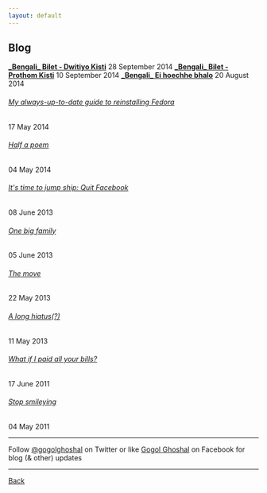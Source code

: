 ```yaml
---
layout: default
---
```


## Blog

[**\_Bengali\_ Bilet - Dwitiyo Kisti**](posts/2014-09-28-bilet-second.md)
28 September 2014
[**\_Bengali\_ Bilet - Prothom Kisti**](posts/2014-09-10-bilet-first.md)
10 September 2014
[**\_Bengali\_ Ei hoechhe bhalo**](posts/2014-08-20-announce-bengali.md)
20 August 2014
###### [My always-up-to-date guide to reinstalling Fedora](posts/2014-05-17-my-always-up-to-date-guide-to-reinstalling-fedora.md)
17 May 2014
###### [Half a poem](posts/2014-05-04-half-a-poem.md)
04 May 2014
###### [It's time to jump ship: Quit Facebook](posts/2013-06-08-quit-facebook.md)
08 June 2013
###### [One big family](posts/2013-06-05-one-big-family.md)
05 June 2013
###### [The move](posts/2013-05-22-the-move.md)
22 May 2013
###### [A long hiatus(?)](posts/2013-05-11-a-long-hiatus.md)
11 May 2013
###### [What if I paid all your bills?](posts/2011-06-17-what-if-i-paid-all-your-bills.md)
17 June 2011
###### [Stop smileying](posts/2011-05-04-stop-smileying.md)
04 May 2011


* * *

Follow [@gogolghoshal](https://twitter.com/gogolghoshal) on Twitter or like [Gogol Ghoshal](https://www.facebook.com/GogolGhoshal) on Facebook for blog (& other) updates

* * *

[Back](./)
